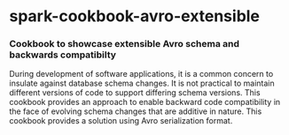 # spark-cookbook-avro-extensible
### Cookbook to showcase extensible Avro schema and backwards compatibilty

During development of software applications, it is a common concern to insulate against database schema changes.
It is not practical to maintain different versions of code to support differing schema versions. 
This cookbook provides an approach to enable backward code compatibility in the face of evolving schema changes 
that are additive in nature. This cookbook provides a solution using Avro serialization format.